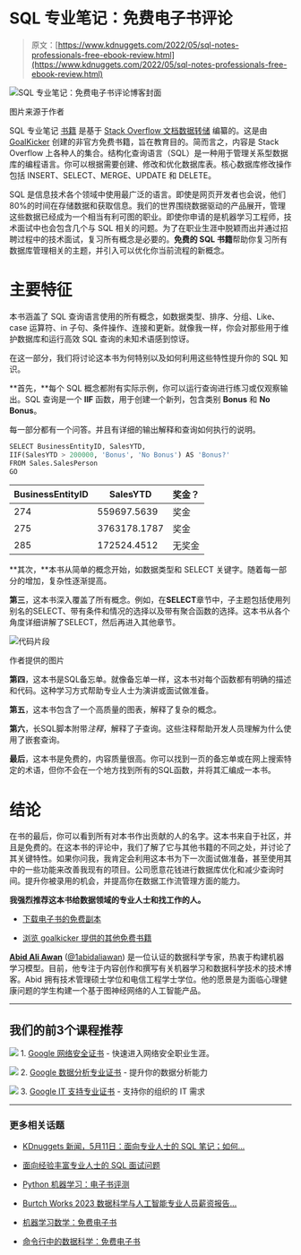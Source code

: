 # SQL 专业笔记：免费电子书评论

> 原文：[https://www.kdnuggets.com/2022/05/sql-notes-professionals-free-ebook-review.html](https://www.kdnuggets.com/2022/05/sql-notes-professionals-free-ebook-review.html)

![SQL 专业笔记：免费电子书评论博客封面](../Images/753e0639353d3437b1beed3fe7581d9c.png)

图片来源于作者

SQL 专业笔记 [书籍](https://goalkicker.com/SQLBook) 是基于 [Stack Overflow 文档数据转储](https://archive.org/details/documentation-dump.7z) 编纂的。这是由 [GoalKicker](https://goalkicker.com/) 创建的非官方免费书籍，旨在教育目的。简而言之，内容是 Stack Overflow 上各种人的集合。结构化查询语言（SQL）是一种用于管理关系型数据库的编程语言。你可以根据需要创建、修改和优化数据库表。核心数据库修改操作包括 INSERT、SELECT、MERGE、UPDATE 和 DELETE。

SQL 是信息技术各个领域中使用最广泛的语言。即使是网页开发者也会说，他们80%的时间在存储数据和获取信息。我们的世界围绕数据驱动的产品展开，管理这些数据已经成为一个相当有利可图的职业。即使你申请的是机器学习工程师，技术面试中也会包含几个与 SQL 相关的问题。为了在职业生涯中脱颖而出并通过招聘过程中的技术面试，复习所有概念是必要的。**免费的 SQL 书籍**帮助你复习所有数据库管理相关的主题，并引入可以优化你当前流程的新概念。

# 主要特征

本书涵盖了 SQL 查询语言使用的所有概念，如数据类型、排序、分组、Like、case 运算符、in 子句、条件操作、连接和更新。就像我一样，你会对那些用于维护数据库和运行高效 SQL 查询的未知术语感到惊讶。

在这一部分，我们将讨论这本书为何特别以及如何利用这些特性提升你的 SQL 知识。

**首先，**每个 SQL 概念都附有实际示例，你可以运行查询进行练习或仅观察输出。SQL 查询是一个 **IIF** 函数，用于创建一个新列，包含类别 **Bonus** 和 **No Bonus**。

每一部分都有一个问答。并且有详细的输出解释和查询如何执行的说明。

```py
SELECT BusinessEntityID, SalesYTD,
IIF(SalesYTD > 200000, 'Bonus', 'No Bonus') AS 'Bonus?'
FROM Sales.SalesPerson
GO
```

| **BusinessEntityID** | **SalesYTD** | **奖金？** |
| --- | --- | --- |
| 274  | 559697.5639 | 奖金 |
| 275 | 3763178.1787 | 奖金 |
| 285  | 172524.4512 | 无奖金 |

**其次，**本书从简单的概念开始，如数据类型和 SELECT 关键字。随着每一部分的增加，复杂性逐渐提高。

**第三**，这本书深入覆盖了所有概念。例如，在**SELECT**章节中，子主题包括使用列别名的SELECT、带有条件和情况的选择以及带有聚合函数的选择。这本书从各个角度详细讲解了SELECT，然后再进入其他章节。

![代码片段](../Images/fb3b615a2ccab7e3bb2b77d599876971.png)

作者提供的图片

**第四**，这本书是SQL备忘单。就像备忘单一样，这本书对每个函数都有明确的描述和代码。这种学习方式帮助专业人士为演讲或面试做准备。

**第五**，这本书包含了一个高质量的图表，解释了复杂的概念。

**第六**，长SQL脚本附带*注释*，解释了子查询。这些注释帮助开发人员理解为什么使用了嵌套查询。

**最后**，这本书是免费的，内容质量很高。你可以找到一页的备忘单或在网上搜索特定的术语，但你不会在一个地方找到所有的SQL函数，并将其汇编成一本书。

# 结论

在书的最后，你可以看到所有对本书作出贡献的人的名字。这本书来自于社区，并且是免费的。在这本书的评论中，我们了解了它与其他书籍的不同之处，并讨论了其关键特性。如果你问我，我肯定会利用这本书为下一次面试做准备，甚至使用其中的一些功能来改善我现有的项目。公司愿意花钱进行数据库优化和减少查询时间。提升你被录用的机会，并提高你在数据工作流管理方面的能力。

**我强烈推荐这本书给数据领域的专业人士和找工作的人。**

+   [下载电子书的免费副本](https://goalkicker.com/SQLBook)

+   [浏览 goalkicker 提供的其他免费书籍](https://goalkicker.com/)

**[Abid Ali Awan](https://www.polywork.com/kingabzpro)** ([@1abidaliawan](https://twitter.com/1abidaliawan)) 是一位认证的数据科学专家，热衷于构建机器学习模型。目前，他专注于内容创作和撰写有关机器学习和数据科学技术的技术博客。Abid 拥有技术管理硕士学位和电信工程学士学位。他的愿景是为面临心理健康问题的学生构建一个基于图神经网络的人工智能产品。

* * *

## 我们的前3个课程推荐

![](../Images/0244c01ba9267c002ef39d4907e0b8fb.png) 1\. [Google 网络安全证书](https://www.kdnuggets.com/google-cybersecurity) - 快速进入网络安全职业生涯。

![](../Images/e225c49c3c91745821c8c0368bf04711.png) 2\. [Google 数据分析专业证书](https://www.kdnuggets.com/google-data-analytics) - 提升你的数据分析能力

![](../Images/0244c01ba9267c002ef39d4907e0b8fb.png) 3\. [Google IT 支持专业证书](https://www.kdnuggets.com/google-itsupport) - 支持你的组织的 IT 需求

* * *

### 更多相关话题

+   [KDnuggets 新闻，5月11日：面向专业人士的 SQL 笔记；如何…](https://www.kdnuggets.com/2022/n19.html)

+   [面向经验丰富专业人士的 SQL 面试问题](https://www.kdnuggets.com/2022/01/sql-interview-questions-experienced-professionals.html)

+   [Python 机器学习：电子书评测](https://www.kdnuggets.com/2022/06/python-machine-learning-ebook-review.html)

+   [Burtch Works 2023 数据科学与人工智能专业人员薪资报告…](https://www.kdnuggets.com/2023/08/burtch-works-2023-data-science-ai-professionals-salary-report.html)

+   [机器学习数学：免费电子书](https://www.kdnuggets.com/2020/04/mathematics-machine-learning-book.html)

+   [命令行中的数据科学：免费电子书](https://www.kdnuggets.com/2022/03/data-science-command-line-free-ebook.html)
